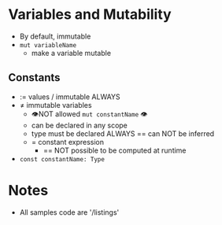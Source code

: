 # Variables and Mutability
* By default, immutable
* `mut variableName`
  * make a variable mutable
## Constants
* := values / immutable ALWAYS
* ≠ immutable variables
  * 👁️NOT allowed `mut constantName` 👁️
  * can be declared in any scope
  * type must be declared ALWAYS == can NOT be inferred
  * = constant expression
    * == NOT possible to be computed at runtime
* `const constantName: Type`


# Notes
* All samples code are '/listings'